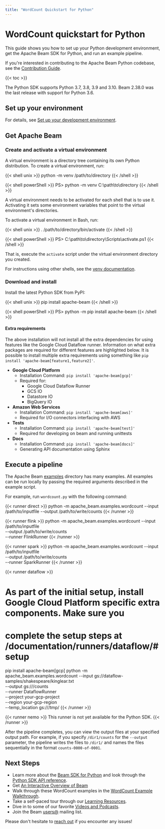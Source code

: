 ```yaml
---
title: "WordCount Quickstart for Python"
---
```

<!--
Licensed under the Apache License, Version 2.0 (the "License");
you may not use this file except in compliance with the License.
You may obtain a copy of the License at

http://www.apache.org/licenses/LICENSE-2.0

Unless required by applicable law or agreed to in writing, software
distributed under the License is distributed on an "AS IS" BASIS,
WITHOUT WARRANTIES OR CONDITIONS OF ANY KIND, either express or implied.
See the License for the specific language governing permissions and
limitations under the License.
-->

# WordCount quickstart for Python

This guide shows you how to set up your Python development environment, get the Apache Beam SDK for Python, and run an example pipeline.

If you're interested in contributing to the Apache Beam Python codebase, see the [Contribution Guide](/contribute).

{{< toc >}}

The Python SDK supports Python 3.7, 3.8, 3.9 and 3.10. Beam 2.38.0 was the last release with support for Python 3.6.

## Set up your environment

For details, see
[Set up your development environment](/get-started/quickstart/python#set-up-your-development-environment).

## Get Apache Beam

### Create and activate a virtual environment

A virtual environment is a directory tree containing its own Python distribution. To create a virtual environment, run:

{{< shell unix >}}
python -m venv /path/to/directory
{{< /shell >}}

{{< shell powerShell >}}
PS> python -m venv C:\path\to\directory
{{< /shell >}}

A virtual environment needs to be activated for each shell that is to use it.
Activating it sets some environment variables that point to the virtual
environment's directories.

To activate a virtual environment in Bash, run:

{{< shell unix >}}
. /path/to/directory/bin/activate
{{< /shell >}}

{{< shell powerShell >}}
PS> C:\path\to\directory\Scripts\activate.ps1
{{< /shell >}}

That is, execute the `activate` script under the virtual environment directory you created.

For instructions using other shells, see the [venv documentation](https://docs.python.org/3/library/venv.html).

### Download and install

Install the latest Python SDK from PyPI:

{{< shell unix >}}
pip install apache-beam
{{< /shell >}}

{{< shell powerShell >}}
PS> python -m pip install apache-beam
{{< /shell >}}

#### Extra requirements

The above installation will not install all the extra dependencies for using features like the Google Cloud Dataflow runner. Information on what extra packages are required for different features are highlighted below. It is possible to install multiple extra requirements using something like `pip install 'apache-beam[feature1,feature2]'`.

- **Google Cloud Platform**
  - Installation Command: `pip install 'apache-beam[gcp]'`
  - Required for:
    - Google Cloud Dataflow Runner
    - GCS IO
    - Datastore IO
    - BigQuery IO
- **Amazon Web Services**
  - Installation Command: `pip install 'apache-beam[aws]'`
  - Required for I/O connectors interfacing with AWS
- **Tests**
  - Installation Command: `pip install 'apache-beam[test]'`
  - Required for developing on beam and running unittests
- **Docs**
  - Installation Command: `pip install 'apache-beam[docs]'`
  - Generating API documentation using Sphinx

## Execute a pipeline

The Apache Beam [examples](https://github.com/apache/beam/tree/master/sdks/python/apache_beam/examples) directory has many examples. All examples can be run locally by passing the required arguments described in the example script.

For example, run `wordcount.py` with the following command:

{{< runner direct >}}
python -m apache_beam.examples.wordcount --input /path/to/inputfile --output /path/to/write/counts
{{< /runner >}}

{{< runner flink >}}
python -m apache_beam.examples.wordcount --input /path/to/inputfile \
                                         --output /path/to/write/counts \
                                         --runner FlinkRunner
{{< /runner >}}

{{< runner spark >}}
python -m apache_beam.examples.wordcount --input /path/to/inputfile \
                                         --output /path/to/write/counts \
                                         --runner SparkRunner
{{< /runner >}}

{{< runner dataflow >}}
# As part of the initial setup, install Google Cloud Platform specific extra components. Make sure you
# complete the setup steps at /documentation/runners/dataflow/#setup
pip install apache-beam[gcp]
python -m apache_beam.examples.wordcount --input gs://dataflow-samples/shakespeare/kinglear.txt \
                                         --output gs://<your-gcs-bucket>/counts \
                                         --runner DataflowRunner \
                                         --project your-gcp-project \
                                         --region your-gcp-region \
                                         --temp_location gs://<your-gcs-bucket>/tmp/
{{< /runner >}}

{{< runner nemo >}}
This runner is not yet available for the Python SDK.
{{< /runner >}}

After the pipeline completes, you can view the output files at your specified
output path. For example, if you specify `/dir1/counts` for the `--output`
parameter, the pipeline writes the files to `/dir1/` and names the files
sequentially in the format `counts-0000-of-0001`.

## Next Steps

* Learn more about the [Beam SDK for Python](/documentation/sdks/python/)
  and look through the [Python SDK API reference](https://beam.apache.org/releases/pydoc).
* Get [An Interactive Overview of Beam](/get-started/an-interactive-overview-of-beam)
* Walk through these WordCount examples in the [WordCount Example Walkthrough](/get-started/wordcount-example).
* Take a self-paced tour through our [Learning Resources](/documentation/resources/learning-resources).
* Dive in to some of our favorite [Videos and Podcasts](/get-started/resources/videos-and-podcasts).
* Join the Beam [users@](/community/contact-us) mailing list.

Please don't hesitate to [reach out](/community/contact-us) if you encounter any issues!
